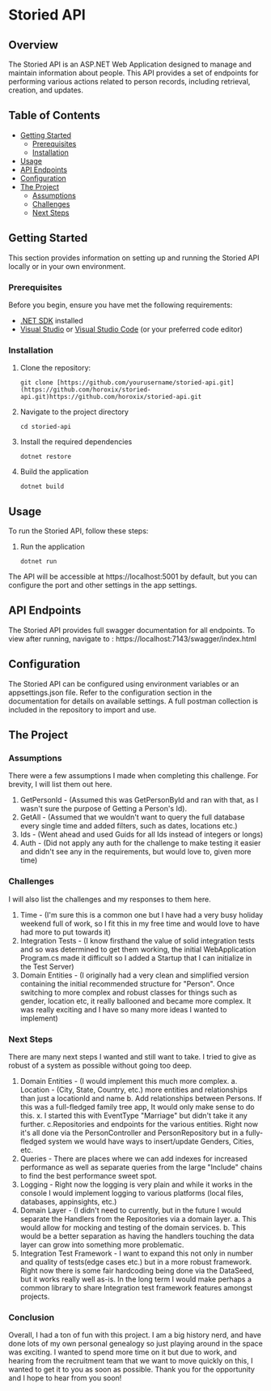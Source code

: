 # Storied API

## Overview
The Storied API is an ASP.NET Web Application designed to manage and maintain information about people. 
This API provides a set of endpoints for performing various actions related to person records, including retrieval, creation, and updates.

## Table of Contents
- [Getting Started](#getting-started)
  - [Prerequisites](#prerequisites)
  - [Installation](#installation)
- [Usage](#usage)
- [API Endpoints](#api-endpoints)
- [Configuration](#configuration)
- [The Project](#theproject)
  - [Assumptions](#assumptions)
  - [Challenges](#challenges)
  - [Next Steps](#nextsteps)

## Getting Started
This section provides information on setting up and running the Storied API locally or in your own environment.

### Prerequisites
Before you begin, ensure you have met the following requirements:
- [.NET SDK](https://dotnet.microsoft.com/download/dotnet) installed
- [Visual Studio](https://visualstudio.microsoft.com/downloads/) or [Visual Studio Code](https://code.visualstudio.com/) (or your preferred code editor)

### Installation
1. Clone the repository:
   ```shell
   git clone [https://github.com/yourusername/storied-api.git](https://github.com/horoxix/storied-api.git)https://github.com/horoxix/storied-api.git
   ```
2. Navigate to the project directory
   ```shell
   cd storied-api
   ```
3. Install the required dependencies
    ```shell
   dotnet restore
    ```
4. Build the application
    ```shell
   dotnet build
    ```

## Usage
To run the Storied API, follow these steps:

1. Run the application
   ```shell
   dotnet run
   ```
The API will be accessible at https://localhost:5001 by default, but you can configure the port and other settings in the app settings.

## API Endpoints

The Storied API provides full swagger documentation for all endpoints. To view after running, navigate to : https://localhost:7143/swagger/index.html

## Configuration
The Storied API can be configured using environment variables or an appsettings.json file. Refer to the configuration section in the documentation for details on available settings.
A full postman collection is included in the repository to import and use.

## The Project
### Assumptions
There were a few assumptions I made when completing this challenge. For brevity, I will list them out here.
1. GetPersonId - (Assumed this was GetPersonById and ran with that, as I wasn't sure the purpose of Getting a Person's Id).
2. GetAll - (Assumed that we wouldn't want to query the full database every single time and added filters, such as dates, locations etc.)
3. Ids - (Went ahead and used Guids for all Ids instead of integers or longs)
4. Auth - (Did not apply any auth for the challenge to make testing it easier and didn't see any in the requirements, but would love to, given more time)

### Challenges
I will also list the challenges and my responses to them here.
1. Time - (I'm sure this is a common one but I have had a very busy holiday weekend full of work, so I fit this in my free time and would love to have had more to put towards it)
2. Integration Tests - (I know firsthand the value of solid integration tests and so was determined to get them working, the initial WebApplication Program.cs made it difficult so I added a Startup that I can initialize in the Test Server)
3. Domain Entities - (I originally had a very clean and simplified version containing the initial recommended structure for "Person". Once switching to more complex and robust classes for things such as gender, location etc, it really ballooned and became more complex. It was really exciting and I have so many more ideas I wanted to implement)

### Next Steps
There are many next steps I wanted and still want to take. I tried to give as robust of a system as possible without going too deep.
1. Domain Entities - (I would implement this much more complex.
   a. Location - (City, State, Country, etc.) more entities and relationships than just a locationId and name
   b. Add relationships between Persons. If this was a full-fledged family tree app, It would only make sense to do this.
     x. I started this with EventType "Marriage" but didn't take it any further.
   c.Repositories and endpoints for the various entities. Right now it's all done via the PersonController and PersonRepository but in a fully-fledged system we would have ways to insert/update Genders, Cities, etc.
 2. Queries - There are places where we can add indexes for increased performance as well as separate queries from the large "Include" chains to find the best performance sweet spot.
 3. Logging - Right now the logging is very plain and while it works in the console I would implement logging to various platforms (local files, databases, appinsights, etc.)
 4. Domain Layer - (I didn't need to currently, but in the future I would separate the Handlers from the Repositories via a domain layer.
   a. This would allow for mocking and testing of the domain services.
   b. This would be a better separation as having the handlers touching the data layer can grow into something more problematic.
 5. Integration Test Framework - I want to expand this not only in number and quality of tests(edge cases etc.) but in a more robust framework. Right now there is some fair hardcoding being done via the DataSeed, but it works really well as-is. In the long term I would make perhaps a common library to share Integration test framework features amongst projects.


### Conclusion
Overall, I had a ton of fun with this project. I am a big history nerd, and have done lots of my own personal genealogy so just playing around in the space was exciting. I wanted to spend more time on it but due to work, and hearing from the recruitment team that we want to move quickly on this, I wanted to get it to you as soon as possible. Thank you for the opportunity and I hope to hear from you soon!
